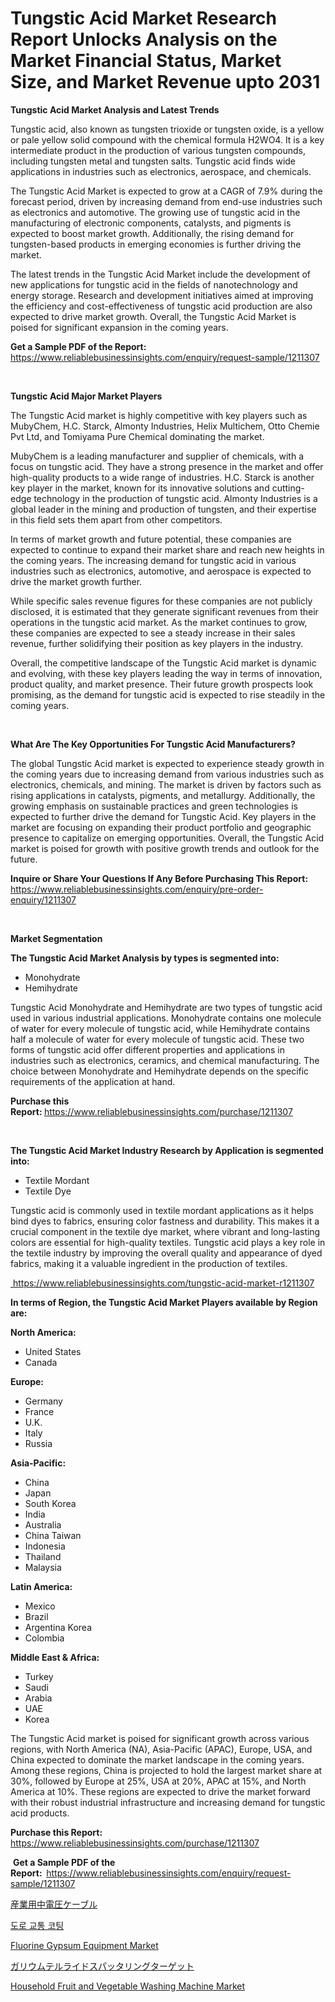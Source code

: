 <p><h1>Tungstic Acid Market Research Report Unlocks Analysis on the Market Financial Status, Market Size, and Market Revenue upto 2031</h1></p><p><strong>Tungstic Acid Market Analysis and Latest Trends</strong></p>
<p><p>Tungstic acid, also known as tungsten trioxide or tungsten oxide, is a yellow or pale yellow solid compound with the chemical formula H2WO4. It is a key intermediate product in the production of various tungsten compounds, including tungsten metal and tungsten salts. Tungstic acid finds wide applications in industries such as electronics, aerospace, and chemicals.</p><p>The Tungstic Acid Market is expected to grow at a CAGR of 7.9% during the forecast period, driven by increasing demand from end-use industries such as electronics and automotive. The growing use of tungstic acid in the manufacturing of electronic components, catalysts, and pigments is expected to boost market growth. Additionally, the rising demand for tungsten-based products in emerging economies is further driving the market.</p><p>The latest trends in the Tungstic Acid Market include the development of new applications for tungstic acid in the fields of nanotechnology and energy storage. Research and development initiatives aimed at improving the efficiency and cost-effectiveness of tungstic acid production are also expected to drive market growth. Overall, the Tungstic Acid Market is poised for significant expansion in the coming years.</p></p>
<p><strong>Get a Sample PDF of the Report:&nbsp;</strong> <a href="https://www.reliablebusinessinsights.com/enquiry/request-sample/1211307">https://www.reliablebusinessinsights.com/enquiry/request-sample/1211307</a></p>
<p>&nbsp;</p>
<p><strong>Tungstic Acid Major Market Players</strong></p>
<p><p>The Tungstic Acid market is highly competitive with key players such as MubyChem, H.C. Starck, Almonty Industries, Helix Multichem, Otto Chemie Pvt Ltd, and Tomiyama Pure Chemical dominating the market. </p><p>MubyChem is a leading manufacturer and supplier of chemicals, with a focus on tungstic acid. They have a strong presence in the market and offer high-quality products to a wide range of industries. H.C. Starck is another key player in the market, known for its innovative solutions and cutting-edge technology in the production of tungstic acid. Almonty Industries is a global leader in the mining and production of tungsten, and their expertise in this field sets them apart from other competitors.</p><p>In terms of market growth and future potential, these companies are expected to continue to expand their market share and reach new heights in the coming years. The increasing demand for tungstic acid in various industries such as electronics, automotive, and aerospace is expected to drive the market growth further. </p><p>While specific sales revenue figures for these companies are not publicly disclosed, it is estimated that they generate significant revenues from their operations in the tungstic acid market. As the market continues to grow, these companies are expected to see a steady increase in their sales revenue, further solidifying their position as key players in the industry.</p><p>Overall, the competitive landscape of the Tungstic Acid market is dynamic and evolving, with these key players leading the way in terms of innovation, product quality, and market presence. Their future growth prospects look promising, as the demand for tungstic acid is expected to rise steadily in the coming years.</p></p>
<p>&nbsp;</p>
<p><strong>What Are The Key Opportunities For Tungstic Acid Manufacturers?</strong></p>
<p><p>The global Tungstic Acid market is expected to experience steady growth in the coming years due to increasing demand from various industries such as electronics, chemicals, and mining. The market is driven by factors such as rising applications in catalysts, pigments, and metallurgy. Additionally, the growing emphasis on sustainable practices and green technologies is expected to further drive the demand for Tungstic Acid. Key players in the market are focusing on expanding their product portfolio and geographic presence to capitalize on emerging opportunities. Overall, the Tungstic Acid market is poised for growth with positive growth trends and outlook for the future.</p></p>
<p><strong>Inquire or Share Your Questions If Any Before Purchasing This Report:</strong> <a href="https://www.reliablebusinessinsights.com/enquiry/pre-order-enquiry/1211307">https://www.reliablebusinessinsights.com/enquiry/pre-order-enquiry/1211307</a></p>
<p>&nbsp;</p>
<p><strong>Market Segmentation</strong></p>
<p><strong>The Tungstic Acid Market Analysis by types is segmented into:</strong></p>
<p><ul><li>Monohydrate</li><li>Hemihydrate</li></ul></p>
<p><p>Tungstic Acid Monohydrate and Hemihydrate are two types of tungstic acid used in various industrial applications. Monohydrate contains one molecule of water for every molecule of tungstic acid, while Hemihydrate contains half a molecule of water for every molecule of tungstic acid. These two forms of tungstic acid offer different properties and applications in industries such as electronics, ceramics, and chemical manufacturing. The choice between Monohydrate and Hemihydrate depends on the specific requirements of the application at hand.</p></p>
<p><strong>Purchase this Report:&nbsp;</strong><a href="https://www.reliablebusinessinsights.com/purchase/1211307">https://www.reliablebusinessinsights.com/purchase/1211307</a></p>
<p>&nbsp;</p>
<p><strong>The Tungstic Acid Market Industry Research by Application is segmented into:</strong></p>
<p><ul><li>Textile Mordant</li><li>Textile Dye</li></ul></p>
<p><p>Tungstic acid is commonly used in textile mordant applications as it helps bind dyes to fabrics, ensuring color fastness and durability. This makes it a crucial component in the textile dye market, where vibrant and long-lasting colors are essential for high-quality textiles. Tungstic acid plays a key role in the textile industry by improving the overall quality and appearance of dyed fabrics, making it a valuable ingredient in the production of textiles.</p></p>
<p><a href="https://www.reliablebusinessinsights.com/tungstic-acid-market-r1211307">&nbsp;https://www.reliablebusinessinsights.com/tungstic-acid-market-r1211307</a></p>
<p><strong>In terms of Region, the Tungstic Acid Market Players available by Region are:</strong></p>
<p>
    <p> <strong> North America: </strong>
        <ul>
            <li>United States</li>
            <li>Canada</li>
        </ul>
        </p> 
    <p> <strong> Europe: </strong>
        <ul>
            <li>Germany</li>
            <li>France</li>
            <li>U.K.</li>
            <li>Italy</li>
            <li>Russia</li>
        </ul>
        </p> 
    <p> <strong> Asia-Pacific: </strong>
        <ul>
            <li>China</li>
            <li>Japan</li>
            <li>South Korea</li>
            <li>India</li>
            <li>Australia</li>
            <li>China Taiwan</li>
            <li>Indonesia</li>
            <li>Thailand</li>
            <li>Malaysia</li>
        </ul>
        </p> 
    <p> <strong> Latin America: </strong>
        <ul>
            <li>Mexico</li>
            <li>Brazil</li>
            <li>Argentina Korea</li>
            <li>Colombia</li>
        </ul>
        </p> 
    <p> <strong> Middle East & Africa: </strong>
        <ul>
            <li>Turkey</li>
            <li>Saudi</li>
            <li>Arabia</li>
            <li>UAE</li>
            <li>Korea</li>
        </ul>
    </p>
    </p>
<p><p>The Tungstic Acid market is poised for significant growth across various regions, with North America (NA), Asia-Pacific (APAC), Europe, USA, and China expected to dominate the market landscape in the coming years. Among these regions, China is projected to hold the largest market share at 30%, followed by Europe at 25%, USA at 20%, APAC at 15%, and North America at 10%. These regions are expected to drive the market forward with their robust industrial infrastructure and increasing demand for tungstic acid products.</p></p>
<p><strong>Purchase this Report: </strong><a href="https://www.reliablebusinessinsights.com/purchase/1211307">https://www.reliablebusinessinsights.com/purchase/1211307</a></p>
<p>&nbsp;<strong>Get a Sample PDF of the Report:&nbsp;&nbsp;</strong><a href="https://www.reliablebusinessinsights.com/enquiry/request-sample/1211307">https://www.reliablebusinessinsights.com/enquiry/request-sample/1211307</a></p>
<p><strong></strong></p>
<p><p><a href="https://medium.com/@stevenhuson95/%E7%94%A3%E6%A5%AD%E7%94%A8%E4%B8%AD%E9%9B%BB%E5%9C%A7%E3%82%B1%E3%83%BC%E3%83%96%E3%83%AB%E3%81%AE%E5%B8%82%E5%A0%B4%E5%8B%95%E5%90%91%E3%81%8A%E3%82%88%E3%81%B3%E5%B8%82%E5%A0%B4%E5%88%86%E6%9E%90%E3%81%AF-2024%E5%B9%B4%E3%81%8B%E3%82%892031%E5%B9%B4%E3%81%BE%E3%81%A7%E3%81%AE%E6%9C%9F%E9%96%93%E3%81%AB%E4%BA%88%E6%B8%AC%E3%81%95%E3%82%8C%E3%81%A6%E3%81%84%E3%81%BE%E3%81%99-e044b7c43340">産業用中電圧ケーブル</a></p><p><a href="https://github.com/nuekbpymrrz5/Market-Research-Report-List-2/blob/main/643381994745.md">도로 교통 코팅</a></p><p><a href="https://github.com/NaomieConner2023/Market-Research-Report-List-1/blob/main/fluorine-gypsum-equipment-market.md">Fluorine Gypsum Equipment Market</a></p><p><a href="https://medium.com/@deontestanton2023/%E3%82%AC%E3%83%AA%E3%82%A6%E3%83%A0%E3%83%86%E3%83%AB%E3%83%AA%E3%83%89%E3%82%B9%E3%83%91%E3%83%83%E3%82%BF%E3%83%AA%E3%83%B3%E3%82%B0%E3%82%BF%E3%83%BC%E3%82%B2%E3%83%83%E3%83%88%E5%B8%82%E5%A0%B4-2031%E5%B9%B4%E3%81%BE%E3%81%A7%E3%81%AE%E6%88%90%E5%8A%9F%E3%82%92%E5%8F%8E%E3%82%81%E3%82%8B%E3%83%93%E3%82%B8%E3%83%8D%E3%82%B9%E6%88%A6%E7%95%A5%E3%81%AE%E9%8D%B5-9283629a3c59">ガリウムテルライドスパッタリングターゲット</a></p><p><a href="https://github.com/EbonyHane1955/Market-Research-Report-List-1/blob/main/household-fruit-and-vegetable-washing-machine-market.md">Household Fruit and Vegetable Washing Machine Market</a></p></p>